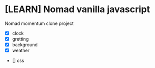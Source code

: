 # [LEARN] Nomad vanilla javascript
Nomad momentum clone project 

- [X] clock
- [X] gretting
- [X] background
- [X] weather
- [] css
